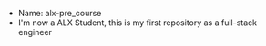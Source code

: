 - Name: alx-pre_course
- I'm now a ALX Student, this is my first repository as a full-stack engineer

<!---
twilight05/twilight05 is a ✨ special ✨ repository because its `README.md` (this file) appears on your GitHub profile.
You can click the Preview link to take a look at your changes.
--->
